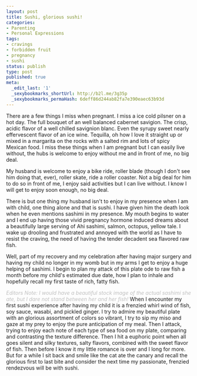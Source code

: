 ```yaml
---
layout: post
title: Sushi, glorious sushi!
categories:
- Parenting
- Personal Expressions
tags:
- cravings
- forbidden fruit
- pregnancy
- sushi
status: publish
type: post
published: true
meta:
  _edit_last: '1'
  _sexybookmarks_shortUrl: http://b2l.me/3g35p
  _sexybookmarks_permaHash: 6deff86d244ab82fa7e390eaec63b93d
---
```

There are a few things I miss when pregnant.  I miss a ice cold pilsner on a hot day.  The full bouquet of an well balanced cabernet savigion.  The crisp, acidic flavor of a well chilled savignion blanc.  Even the syrupy sweet nearly effervescent flavor of an ice wine.  Tequilla, oh how I love it straight up or mixed in a margarita on the rocks with a salted rim and lots of spicy Mexican food.  I miss these things when I am pregnant but I can easily live without, the hubs is welcome to enjoy without me and in front of me, no big deal.

My husband is welcome to enjoy a bike ride, roller blade (though I don't see him doing that, ever), roller skate, ride a roller coaster.  Not a big deal for him to do so in front of me, I enjoy said activities but I can live without.  I know I will get to enjoy soon enough, no big deal.

There  is but one thing my husband isn't to enjoy in my presence when I am with child, one thing alone and that is sushi.  I have given him the death look when he even mentions sashimi in my presence.  My mouth begins to water and I end up having those vivid pregnancy hormone induced dreams about a beautifully large serving of Ahi sashimi, salmon, octopus, yellow tale.  I wake up drooling and frustrated and annoyed with the world as I have to resist the craving, the need of having the tender decadent sea flavored raw fish.

Well, part of my recovery and my celebration after having major surgery and having my child no longer in my womb but in my arms I get to enjoy a huge helping of sashimi.  I begin to plan my attack of this plate ode to raw fish a month before my child's estimated due date, how I plan to inhale and hopefully recall my first taste of rich, fatty fish.

<font style="size: .80em; color: silver;"><em>Editors Note: I would have a beautiful stock image of the actual sashimi she ate, but I dare not stand between her and her fish!</em></font>
When I encounter my first sushi experience after having my child it is a frenzied whirl wind of fish, soy sauce, wasabi, and pickled ginger.  I try to admire my beautiful plate with an glorious assortment of colors so vibrant, I try to sip my miso and gaze at my prey to enjoy the pure anticipation of my meal.  Then I attack, trying to enjoy each note of each type of sea food on my plate, comparing and contrasting the texture difference.  Then I hit a euphoric point when all goes silent and silky textures, salty flavors, combined with the sweet flavor of fish.  Then before I know it my little romance is over and I long for more.  But for a while I sit back and smile like the cat ate the canary and recall the glorious first to last bite and consider the next time my passionate, frenzied rendezvous will be with sushi.
